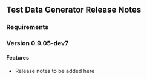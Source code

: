 ## Test Data Generator Release Notes

### Requirements

### Version 0.9.05-dev7
#### Features
* Release notes to be added here